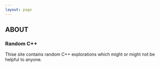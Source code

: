 ```yaml
---
layout: page
---
```

## ABOUT

### Random C++

Thise site contains random C++ explorations which might or might not be helpful to anyone.

